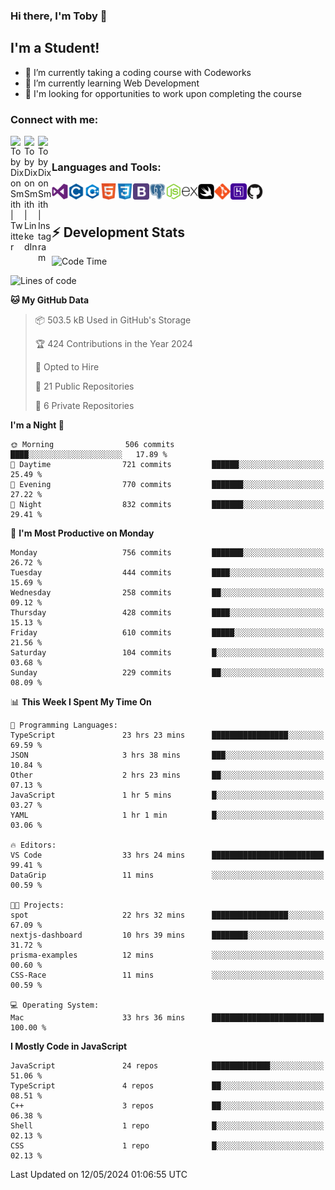 ### Hi there, I'm Toby 👋

## I'm a Student!
- 🔭 I’m currently taking a coding course with Codeworks
- 🌱 I’m currently learning Web Development
- 💬 I'm looking for opportunities to work upon completing the course

### Connect with me:

[<img align="left" alt="Toby Dixon Smith | Twitter" width="22px" src="https://cdn.jsdelivr.net/npm/simple-icons@v3/icons/twitter.svg" />][twitter]
[<img align="left" alt="Toby Dixon Smith | LinkedIn" width="22px" src="https://cdn.jsdelivr.net/npm/simple-icons@v3/icons/linkedin.svg" />][linkedin]
[<img align="left" alt="Toby Dixon Smith | Instagram" width="22px" src="https://cdn.jsdelivr.net/npm/simple-icons@v3/icons/instagram.svg" />][instagram]

[twitter]: https://twitter.com/TobyDixonSmith1
[instagram]: https://www.instagram.com/toby_ds1/
[linkedin]: https://www.linkedin.com/in/toby-dixon-smith-4734331a3/

<br />

### Languages and Tools:

<img align="left" alt="Visual Studio Code" title="Visual Studio Code" width="26px" src="logos/visualstudio.png" />
<img align="left" alt="C" title="C" width="26px" src="logos/c.png" />
<img align="left" alt="C++" title="C++" width="26px" src="logos/c-plus.png" />
<img align="left" alt="HTML5" title="HTML 5" width="26px" src="logos/html.png" />
<img align="left" alt="CSS3" title="CSS 3" width="26px" src="logos/css3.png" />
<img align="left" alt="BootStrap" title="BootStrap" width="26px" src="logos/bootstrap.png" />
<img align="left" alt="PostgresSQL" title="PostgresSPQ" width="26px" src="logos/postgresql.png" />
<img align="left" alt="Node JS" title="Node JS" width="26px" src="logos/node-js.png" />
<img align="left" alt="Express" title="Express" width="26px" src="logos/express.png" />
<img align="left" alt="Swift" title="Swift" width="26px" src="logos/swift.png" />
<img align="left" alt="Git" title="Git" width="26px" src="logos/git.png" />
<img align="left" alt="Heroku" title="Heroku" width="26px" src="logos/heroku.png" />
<img align="left" alt="GitHub" title="GitHub" width="26px" src="logos/github.png" />
<br />
<br />

## :zap: Development Stats

<!--START_SECTION:waka-->
![Code Time](http://img.shields.io/badge/Code%20Time-554%20hrs%2051%20mins-blue)

![Lines of code](https://img.shields.io/badge/From%20Hello%20World%20I%27ve%20Written-2.3%20million%20lines%20of%20code-blue)

**🐱 My GitHub Data** 

> 📦 503.5 kB Used in GitHub's Storage 
 > 
> 🏆 424 Contributions in the Year 2024
 > 
> 💼 Opted to Hire
 > 
> 📜 21 Public Repositories 
 > 
> 🔑 6 Private Repositories 
 > 
**I'm a Night 🦉** 

```text
🌞 Morning                506 commits         ████░░░░░░░░░░░░░░░░░░░░░   17.89 % 
🌆 Daytime                721 commits         ██████░░░░░░░░░░░░░░░░░░░   25.49 % 
🌃 Evening                770 commits         ███████░░░░░░░░░░░░░░░░░░   27.22 % 
🌙 Night                  832 commits         ███████░░░░░░░░░░░░░░░░░░   29.41 % 
```
📅 **I'm Most Productive on Monday** 

```text
Monday                   756 commits         ███████░░░░░░░░░░░░░░░░░░   26.72 % 
Tuesday                  444 commits         ████░░░░░░░░░░░░░░░░░░░░░   15.69 % 
Wednesday                258 commits         ██░░░░░░░░░░░░░░░░░░░░░░░   09.12 % 
Thursday                 428 commits         ████░░░░░░░░░░░░░░░░░░░░░   15.13 % 
Friday                   610 commits         █████░░░░░░░░░░░░░░░░░░░░   21.56 % 
Saturday                 104 commits         █░░░░░░░░░░░░░░░░░░░░░░░░   03.68 % 
Sunday                   229 commits         ██░░░░░░░░░░░░░░░░░░░░░░░   08.09 % 
```


📊 **This Week I Spent My Time On** 

```text
💬 Programming Languages: 
TypeScript               23 hrs 23 mins      █████████████████░░░░░░░░   69.59 % 
JSON                     3 hrs 38 mins       ███░░░░░░░░░░░░░░░░░░░░░░   10.84 % 
Other                    2 hrs 23 mins       ██░░░░░░░░░░░░░░░░░░░░░░░   07.13 % 
JavaScript               1 hr 5 mins         █░░░░░░░░░░░░░░░░░░░░░░░░   03.27 % 
YAML                     1 hr 1 min          █░░░░░░░░░░░░░░░░░░░░░░░░   03.06 % 

🔥 Editors: 
VS Code                  33 hrs 24 mins      █████████████████████████   99.41 % 
DataGrip                 11 mins             ░░░░░░░░░░░░░░░░░░░░░░░░░   00.59 % 

🐱‍💻 Projects: 
spot                     22 hrs 32 mins      █████████████████░░░░░░░░   67.09 % 
nextjs-dashboard         10 hrs 39 mins      ████████░░░░░░░░░░░░░░░░░   31.72 % 
prisma-examples          12 mins             ░░░░░░░░░░░░░░░░░░░░░░░░░   00.60 % 
CSS-Race                 11 mins             ░░░░░░░░░░░░░░░░░░░░░░░░░   00.59 % 

💻 Operating System: 
Mac                      33 hrs 36 mins      █████████████████████████   100.00 % 
```

**I Mostly Code in JavaScript** 

```text
JavaScript               24 repos            █████████████░░░░░░░░░░░░   51.06 % 
TypeScript               4 repos             ██░░░░░░░░░░░░░░░░░░░░░░░   08.51 % 
C++                      3 repos             ██░░░░░░░░░░░░░░░░░░░░░░░   06.38 % 
Shell                    1 repo              █░░░░░░░░░░░░░░░░░░░░░░░░   02.13 % 
CSS                      1 repo              █░░░░░░░░░░░░░░░░░░░░░░░░   02.13 % 
```




 Last Updated on 12/05/2024 01:06:55 UTC
<!--END_SECTION:waka-->
